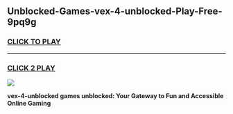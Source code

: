 
## Unblocked-Games-vex-4-unblocked-Play-Free-9pq9g
<h3>
<a href="https://premium76.site?title=vex-4-unblocked&ref=23A">CLICK TO PLAY</a></h3>
<hr>

<h3>
<a href="https://premium76.site?title=vex-4-unblocked&ref=23A">CLICK 2 PLAY</a>
  
</h3>

<a href="https://premium76.site?title=vex-4-unblocked&ref=23A"><img src="https://clearcache.store/games.png"></a>


**vex-4-unblocked games unblocked: Your Gateway to Fun and Accessible Online Gaming**
